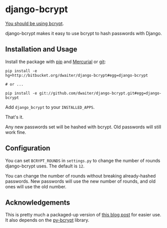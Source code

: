 django-bcrypt
=============

[You should be using bcrypt](http://codahale.com/how-to-safely-store-a-password/).

django-bcrypt makes it easy to use bcrypt to hash passwords with Django.

Installation and Usage
----------------------

Install the package with [pip][] and [Mercurial][] or [git][]:

    pip install -e
    hg+http://bitbucket.org/dwaiter/django-bcrypt#egg=django-bcrypt
    
    # or ...
    
    pip install -e git://github.com/dwaiter/django-bcrypt.git#egg=django-bcrypt

[pip]: http://pip.openplans.org/
[Mercurial]: http://hg-scm.org/
[git]: http://git-scm.com/

Add `django_bcrypt` to your `INSTALLED_APPS`.

That's it.

Any new passwords set will be hashed with bcrypt.  Old passwords will still
work fine.

Configuration
-------------

You can set `BCRYPT_ROUNDS` in `settings.py` to change the number of rounds
django-bcrypt uses.  The default is `12`.

You can change the number of rounds without breaking already-hashed passwords.
New passwords will use the new number of rounds, and old ones will use the old
number.

Acknowledgements
----------------

This is pretty much a packaged-up version of
[this blog post](http://kfalck.net/2010/12/27/blogi-linodessa-ja-bcrypt-kaytossa)
for easier use.  It also depends on the
[py-bcrypt](http://www.mindrot.org/projects/py-bcrypt/) library.
